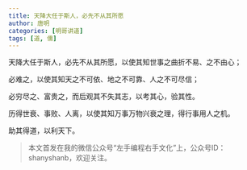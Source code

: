 ```yaml
---
title: 天降大任于斯人，必先不从其所愿
author: 唐明
categories: [明哥讲道]
tags: [道, 儒]
---
```

天降大任于斯人，必先不从其所愿，以使其知世事之曲折不易、之不由心；

必难之，以使其知天之不可依、地之不可靠、人之不可尽信；

必穷尽之、富贵之，而后观其不失其志，以考其心，验其性。

<!--以上为摘要内容-->

历得世衰、事败、人离，以使其知万事万物兴衰之理，得行事用人之机。

助其得道，以利天下。

>本文首发在我的微信公众号“左手编程右手文化”上，公众号ID：shanyshanb，欢迎关注。